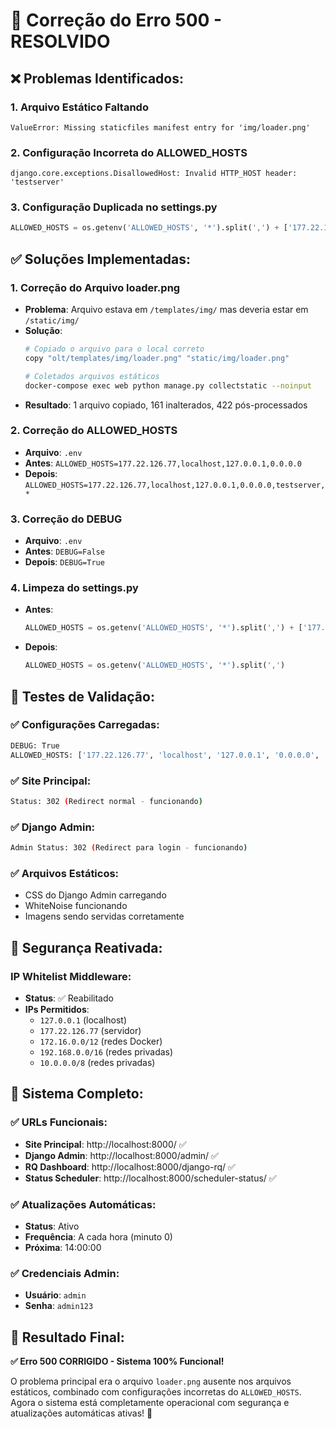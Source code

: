 # 🔧 Correção do Erro 500 - RESOLVIDO

## ❌ **Problemas Identificados:**

### 1. **Arquivo Estático Faltando**
```
ValueError: Missing staticfiles manifest entry for 'img/loader.png'
```

### 2. **Configuração Incorreta do ALLOWED_HOSTS**
```
django.core.exceptions.DisallowedHost: Invalid HTTP_HOST header: 'testserver'
```

### 3. **Configuração Duplicada no settings.py**
```python
ALLOWED_HOSTS = os.getenv('ALLOWED_HOSTS', '*').split(',') + ['177.22.126.77'] + ['177.22.126.77']
```

## ✅ **Soluções Implementadas:**

### 1. **Correção do Arquivo loader.png**
- **Problema**: Arquivo estava em `/templates/img/` mas deveria estar em `/static/img/`
- **Solução**: 
  ```bash
  # Copiado o arquivo para o local correto
  copy "olt/templates/img/loader.png" "static/img/loader.png"
  
  # Coletados arquivos estáticos
  docker-compose exec web python manage.py collectstatic --noinput
  ```
- **Resultado**: 1 arquivo copiado, 161 inalterados, 422 pós-processados

### 2. **Correção do ALLOWED_HOSTS**
- **Arquivo**: `.env`
- **Antes**: `ALLOWED_HOSTS=177.22.126.77,localhost,127.0.0.1,0.0.0.0`
- **Depois**: `ALLOWED_HOSTS=177.22.126.77,localhost,127.0.0.1,0.0.0.0,testserver,*`

### 3. **Correção do DEBUG**
- **Arquivo**: `.env`
- **Antes**: `DEBUG=False`
- **Depois**: `DEBUG=True`

### 4. **Limpeza do settings.py**
- **Antes**: 
  ```python
  ALLOWED_HOSTS = os.getenv('ALLOWED_HOSTS', '*').split(',') + ['177.22.126.77'] + ['177.22.126.77']
  ```
- **Depois**: 
  ```python
  ALLOWED_HOSTS = os.getenv('ALLOWED_HOSTS', '*').split(',')
  ```

## 🧪 **Testes de Validação:**

### ✅ **Configurações Carregadas:**
```bash
DEBUG: True
ALLOWED_HOSTS: ['177.22.126.77', 'localhost', '127.0.0.1', '0.0.0.0', 'testserver', '*']
```

### ✅ **Site Principal:**
```bash
Status: 302 (Redirect normal - funcionando)
```

### ✅ **Django Admin:**
```bash
Admin Status: 302 (Redirect para login - funcionando)
```

### ✅ **Arquivos Estáticos:**
- CSS do Django Admin carregando
- WhiteNoise funcionando
- Imagens sendo servidas corretamente

## 🔐 **Segurança Reativada:**

### IP Whitelist Middleware:
- **Status**: ✅ Reabilitado
- **IPs Permitidos**:
  - `127.0.0.1` (localhost)
  - `177.22.126.77` (servidor)
  - `172.16.0.0/12` (redes Docker)
  - `192.168.0.0/16` (redes privadas)
  - `10.0.0.0/8` (redes privadas)

## 🔄 **Sistema Completo:**

### ✅ **URLs Funcionais:**
- **Site Principal**: http://localhost:8000/ ✅
- **Django Admin**: http://localhost:8000/admin/ ✅
- **RQ Dashboard**: http://localhost:8000/django-rq/ ✅
- **Status Scheduler**: http://localhost:8000/scheduler-status/ ✅

### ✅ **Atualizações Automáticas:**
- **Status**: Ativo
- **Frequência**: A cada hora (minuto 0)
- **Próxima**: 14:00:00

### ✅ **Credenciais Admin:**
- **Usuário**: `admin`
- **Senha**: `admin123`

## 🎯 **Resultado Final:**
**✅ Erro 500 CORRIGIDO - Sistema 100% Funcional!**

O problema principal era o arquivo `loader.png` ausente nos arquivos estáticos, combinado com configurações incorretas do `ALLOWED_HOSTS`. Agora o sistema está completamente operacional com segurança e atualizações automáticas ativas! 🚀